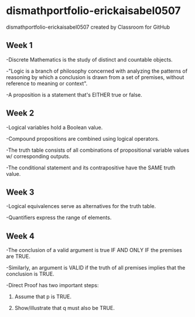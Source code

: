 # dismathportfolio-erickaisabel0507
dismathportfolio-erickaisabel0507 created by Classroom for GitHub
## Week 1
-Discrete Mathematics is the study of distinct and countable objects.

-"Logic is a branch of philosophy concerned with analyzing the patterns of reasoning by which a conclusion is drawn from a set of premises, 
without reference to meaning or context".

-A proposition is a statement that's EITHER true or false.
## Week 2
-Logical variables hold a Boolean value.

-Compound propositions are combined using logical operators.

-The truth table consists of all combinations of propositional variable values w/ corresponding outputs.

-The conditional statement and its contrapositive have the SAME truth value.
## Week 3
-Logical equivalences serve as alternatives for the truth table.

-Quantifiers express the range of elements.
## Week 4
-The conclusion of a valid argument is true IF AND ONLY IF the premises are TRUE.

-Similarly, an argument is VALID if the truth of all premises implies that the conclusion is TRUE.

-Direct Proof has two important steps:

1. Assume that p is TRUE.

2. Show/illustrate that q must also be TRUE.
